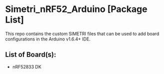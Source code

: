 # Simetri_nRF52_Arduino [Package List]

This repo contains the custom SIMETRI files that can be used to add board configurations in the Arduino v1.6.4+ IDE.

## List of Board(s):
 - nRF52833 DK
